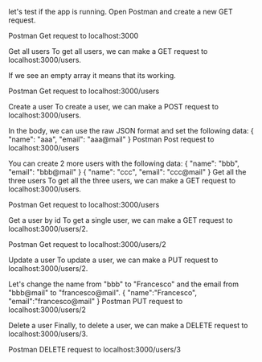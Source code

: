  let's test if the app is running. Open Postman and create a new GET request.

Postman Get request to localhost:3000

Get all users
To get all users, we can make a GET request to localhost:3000/users.

If we see an empty array it means that its working.

Postman Get request to localhost:3000/users

Create a user
To create a user, we can make a POST request to localhost:3000/users.

In the body, we can use the raw JSON format and set the following data:
{
  "name": "aaa",
  "email": "aaa@mail"
}
Postman Post request to localhost:3000/users

You can create 2 more users with the following data:
{
  "name": "bbb",
  "email": "bbb@mail"
}
{
  "name": "ccc",
  "email": "ccc@mail"
}
Get all the three users
To get all the three users, we can make a GET request to localhost:3000/users.

Postman Get request to localhost:3000/users

Get a user by id
To get a single user, we can make a GET request to localhost:3000/users/2.

Postman Get request to localhost:3000/users/2

Update a user
To update a user, we can make a PUT request to localhost:3000/users/2.

Let's change the name from "bbb" to "Francesco" and the email from "bbb@mail" to "francesco@mail".
{
  "name":"Francesco",
  "email":"francesco@mail"
}
Postman PUT request to localhost:3000/users/2

Delete a user
Finally, to delete a user, we can make a DELETE request to localhost:3000/users/3.

Postman DELETE request to localhost:3000/users/3
